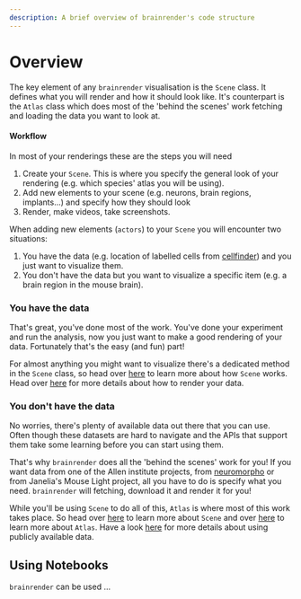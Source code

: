 ```yaml
---
description: A brief overview of brainrender's code structure
---
```


# Overview

The key element of any `brainrender` visualisation is the `Scene` class. It defines what you will render and how it should look like. It's counterpart is the `Atlas` class which does most of the 'behind the scenes' work fetching and loading the data you want to look at.

#### Workflow

In most of your renderings these are the steps you will need

1. Create your `Scene`. This is where you specify the general look of your rendering \(e.g. which species' atlas you will be using\).
2. Add new elements to your scene \(e.g. neurons, brain regions, implants...\) and specify how they should look
3. Render, make videos, take screenshots.



When adding new elements \(`actors`\) to your `Scene` you will encounter two situations:

1. You have the data \(e.g. location of labelled cells from [cellfinder](https://docs.cellfinder.info/)\) and you just want to visualize them.
2. You don't have the data but you want to visualize a specific item \(e.g. a brain region in the mouse brain\).



### You have the data

That's great, you've done most of the work. You've done your experiment and run the analysis, now you just want to make a good rendering of your data. Fortunately that's the easy \(and fun\) part! 

For almost anything you might want to visualize  there's a dedicated method in the `Scene` class, so head over [here](../scene.md) to learn more about how `Scene` works. Head over [here](../user.md) for more details about how to render your data. 



### You don't have the data

No worries, there's plenty of available data out there that you can use. Often though these datasets are hard to navigate and the APIs that support them take some learning before you can start using them. 

That's why `brainrender` does all the 'behind the scenes' work for you! If you want data from one of the Allen institute projects, from [neuromorpho](http://neuromorpho.org/) or from Janelia's Mouse Light project, all you have to do is specify what you need. `brainrender` will fetching, download it and render it for you!

While you'll be using `Scene` to do all of this, `Atlas` is where most of this work takes place. So head over [here](../scene.md) to learn more about `Scene` and over [here](../atlas.md) to learn more about `Atlas`. Have a look [here](../public.md) for more details about using publicly available data.



## Using Notebooks

`brainrender` can be used ...

